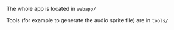 The whole app is located in `webapp/`

Tools (for example to generate the audio sprite file) are in `tools/`